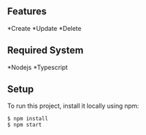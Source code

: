 ## Features
*Create 
*Update 
*Delete

## Required System
*Nodejs
*Typescript
## Setup
To run this project, install it locally using npm:

```
$ npm install
$ npm start
